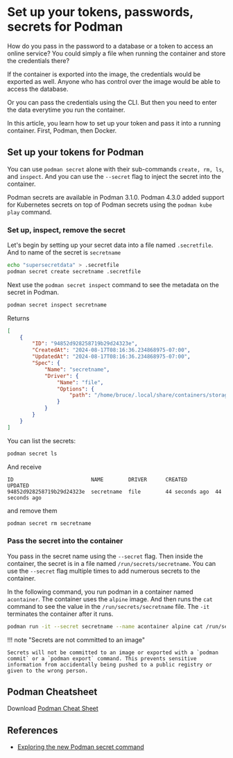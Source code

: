 # Set up your tokens, passwords, secrets for Podman

How do you pass in the password to a database or a token to access an online service? You could simply a file when running the container and store the credentials there?

If the container is exported into the image, the credentials would be exported as well. Anyone who has control over the image would be able to access the database.

Or you can pass the credentials using the CLI. But then you need to enter the data everytime you run the container.

In this article, you learn how to set up your token and pass it into a running container. First, Podman, then Docker.

## Set up your tokens for Podman

You can use `podman secret` alone with their sub-commands `create, rm, ls`, and `inspect`. And you can use the `--secret` flag to inject the secret into the container.

Podman secrets are available in Podman 3.1.0. Podman 4.3.0 added support for Kubernetes secrets on top of Podman secrets using the `podman kube play` command.

### Set up, inspect, remove the secret 

Let's begin by setting up your secret data into a file named `.secretfile`. And to name of the secret is `secretname`

```bash
echo "supersecretdata" > .secretfile
podman secret create secretname .secretfile
```

Next use the `podman secret inspect` command to see the metadata on the secret in Podman.

```bash
podman secret inspect secretname
```

Returns

```json
[
    {
        "ID": "94852d928258719b29d24323e",
        "CreatedAt": "2024-08-17T08:16:36.234868975-07:00",
        "UpdatedAt": "2024-08-17T08:16:36.234868975-07:00",
        "Spec": {
            "Name": "secretname",
            "Driver": {
                "Name": "file",
                "Options": {
                    "path": "/home/bruce/.local/share/containers/storage/secrets/filedriver"
                }
            }
        }
    }
]
```

You can list the secrets:

```bash
podman secret ls
```
And receive

```text
ID                         NAME        DRIVER      CREATED         UPDATED
94852d928258719b29d24323e  secretname  file        44 seconds ago  44 seconds ago
```

and remove them

```bash
podman secret rm secretname
```

### Pass the secret into the container

You pass in the secret name using the `--secret` flag. Then inside the container, the secret is in a file named `/run/secrets/secretname`. You can use the `--secret` flag multiple times to add numerous secrets to the container.

In the following command, you run podman in a container named `acontainer`. The container uses the `alpine` image. And then runs the `cat` command to see the value in the `/run/secrets/secretname` file. The `-it` terminates the container after it runs.

```bash
podman run -it --secret secretname --name acontainer alpine cat /run/secrets/secretname
```

!!! note "Secrets are not committed to an image"

    Secrets will not be committed to an image or exported with a `podman commit` or a `podman export` command. This prevents sensitive information from accidentally being pushed to a public registry or given to the wrong person.

## Podman Cheatsheet

Download [Podman Cheat Sheet](https://developers.redhat.com/cheat-sheets/podman-cheat-sheet)

## References

- [Exploring the new Podman secret command](https://www.redhat.com/sysadmin/new-podman-secrets-command)
